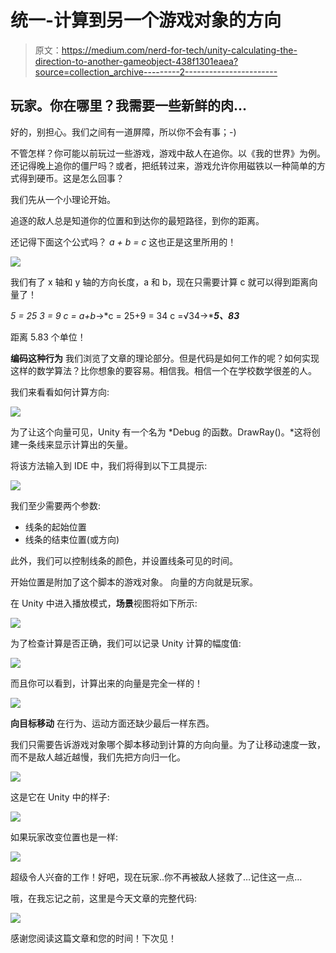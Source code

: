 # 统一-计算到另一个游戏对象的方向

> 原文：<https://medium.com/nerd-for-tech/unity-calculating-the-direction-to-another-gameobject-438f1301eaea?source=collection_archive---------2----------------------->

## 玩家。你在哪里？我需要一些新鲜的肉…

好的，别担心。我们之间有一道屏障，所以你不会有事；-)

不管怎样？你可能以前玩过一些游戏，游戏中敌人在追你。以《我的世界》为例。还记得晚上追你的僵尸吗？或者，把纸转过来，游戏允许你用磁铁以一种简单的方式得到硬币。这是怎么回事？

我们先从一个小理论开始。

追逐的敌人总是知道你的位置和到达你的最短路径，到你的距离。

还记得下面这个公式吗？ *a + b = c* 这也正是这里所用的！

![](img/45b1a4c2defa1155a2f0cc9f6531ded3.png)

我们有了 x 轴和 y 轴的方向长度，a 和 b，现在只需要计算 c 就可以得到距离向量了！

*5 = 25
3 = 9
c = a+b*→*c = 25+9 = 34
c =√34→****5、83***

距离 5.83 个单位！

**编码这种行为** 我们浏览了文章的理论部分。但是代码是如何工作的呢？如何实现这样的数学算法？比你想象的要容易。相信我。相信一个在学校数学很差的人。

我们来看看如何计算方向:

![](img/8f277496c4d0ab15dd0e3e64f89857e2.png)

为了让这个向量可见，Unity 有一个名为 *Debug 的函数。DrawRay()。*这将创建一条线来显示计算出的矢量。

将该方法输入到 IDE 中，我们将得到以下工具提示:

![](img/34d004da73a61b6e0feeddad807e628c.png)

我们至少需要两个参数:

*   线条的起始位置
*   线条的结束位置(或方向)

此外，我们可以控制线条的颜色，并设置线条可见的时间。

开始位置是附加了这个脚本的游戏对象。
向量的方向就是玩家。

在 Unity 中进入播放模式，**场景**视图将如下所示:

![](img/5d151c1d747733bd04b16c563b4b5e24.png)

为了检查计算是否正确，我们可以记录 Unity 计算的幅度值:

![](img/d7bdf252b38fea64a88f2b5eaf4f70b8.png)

而且你可以看到，计算出来的向量是完全一样的！

![](img/a4efa6a73c0075d4a1848668262e0adc.png)

**向目标移动** 在行为、运动方面还缺少最后一样东西。

我们只需要告诉游戏对象哪个脚本移动到计算的方向向量。为了让移动速度一致，而不是敌人越近越慢，我们先把方向归一化。

![](img/47559d89b59893ac2e5197ceaf41e18f.png)

这是它在 Unity 中的样子:

![](img/1bb64cd844af2d441a658c9f4f930555.png)

如果玩家改变位置也是一样:

![](img/a1efb48a868297034b3eeaa66ad90d09.png)

超级令人兴奋的工作！好吧，现在玩家..你不再被敌人拯救了…记住这一点…

哦，在我忘记之前，这里是今天文章的完整代码:

![](img/8d02e25e11b8df7fbd11b9dd9dd29229.png)

感谢您阅读这篇文章和您的时间！下次见！